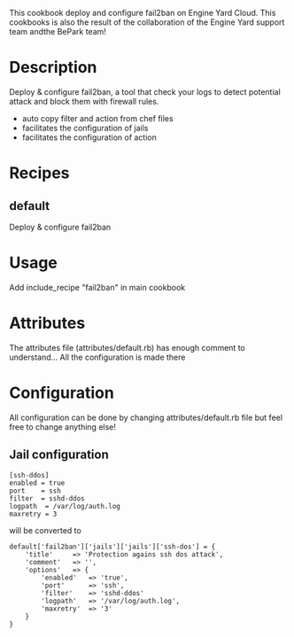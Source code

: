 This cookbook deploy and configure fail2ban on Engine Yard Cloud.
This cookbooks is also the result of the collaboration of the Engine Yard support team andthe BePark team!

# Description
Deploy & configure fail2ban, a tool that check your logs to detect potential attack and block them with firewall rules.
* auto copy filter and action from chef files
* facilitates the configuration of jails
* facilitates the configuration of action

# Recipes
## default
Deploy & configure fail2ban

# Usage
Add include_recipe "fail2ban" in main cookbook

# Attributes
The attributes file (attributes/default.rb) has enough comment to understand... All the configuration is made there

# Configuration
All configuration can be done by changing attributes/default.rb file but feel free to change anything else!

## Jail configuration
```
[ssh-ddos]
enabled = true
port    = ssh
filter  = sshd-ddos
logpath  = /var/log/auth.log
maxretry = 3
```
will be converted to
```
default['fail2ban']['jails']['jails']['ssh-dos'] = {
	'title'     => 'Protection agains ssh dos attack',
	'comment'   => '',
	'options'   => {
		'enabled'   => 'true',
		'port'      => 'ssh',
		'filter'    => 'sshd-ddos'
		'logpath'   => '/var/log/auth.log',
		'maxretry'  => '3'
	}
}
```
